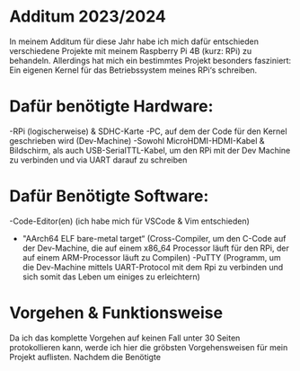 Additum 2023/2024
==================

In meinem Additum für diese Jahr habe ich mich dafür entschieden verschiedene Projekte mit meinem Raspberry Pi 4B (kurz: RPi) zu behandeln.
Allerdings hat mich ein bestimmtes Projekt besonders fasziniert: Ein eigenen Kernel für das Betriebssystem meines RPi‘s schreiben.

Dafür benötigte Hardware:
=========================
-RPi (logischerweise) & SDHC-Karte
-PC, auf dem der Code für den Kernel geschrieben wird (Dev-Machine)
-Sowohl MicroHDMI-HDMI-Kabel & Bildschirm, als auch USB-SerialTTL-Kabel, um den RPi mit der Dev Machine zu verbinden und via UART darauf zu schreiben

Dafür Benötigte Software:
===========================
-Code-Editor(en) (ich habe mich für VSCode & Vim entschieden)
- "AArch64 ELF bare-metal target“ (Cross-Compiler, um den C-Code auf der Dev-Machine, die auf einem x86_64 Processor läuft für den RPi, der auf einem ARM-Processor läuft zu Compilen)
-PuTTY (Programm, um die Dev-Machine mittels UART-Protocol mit dem Rpi zu verbinden und sich somit das Leben um einiges zu erleichtern)

Vorgehen & Funktionsweise
===========================
Da ich das komplette Vorgehen auf keinen Fall unter 30 Seiten protokollieren kann, werde ich hier die gröbsten Vorgehensweisen für mein Projekt auflisten.
Nachdem die Benötigte